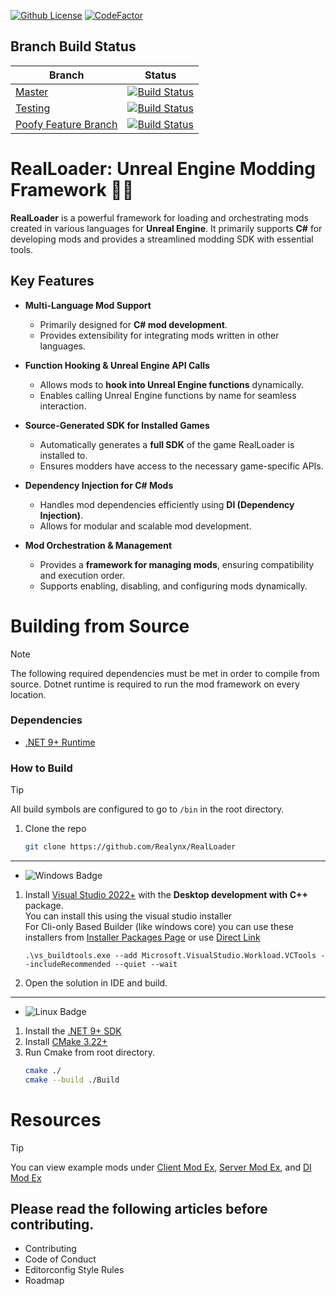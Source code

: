 [![Github License](https://img.shields.io/github/license/Realynx/RealLoader.svg)](LICENSE.md)
[![CodeFactor](https://www.codefactor.io/repository/github/Realynx/RealLoader/badge)](https://www.codefactor.io/repository/github/Realynx/RealLoader)

## Branch Build Status

| Branch                                                                                | Status                                                                                                                                                                                                                                                 |
|---------------------------------------------------------------------------------------|--------------------------------------------------------------------------------------------------------------------------------------------------------------------------------------------------------------------------------------------------------|
| [Master](https://github.com/Realynx/RealLoader/tree/master)       | [![Build Status](https://dev.azure.com/RealLoader/RealLoader%20Development/_apis/build/status%2FRealynx.RealLoader?branchName=master)](https://dev.azure.com/RealLoader/RealLoader%20Development/_build/latest?definitionId=2&branchName=master)       |
| [Testing](https://github.com/Realynx/RealLoader/tree/testing)     | [![Build Status](https://dev.azure.com/RealLoader/RealLoader%20Development/_apis/build/status%2FRealynx.RealLoader?branchName=testing)](https://dev.azure.com/RealLoader/RealLoader%20Development/_build/latest?definitionId=2&branchName=testing)     |
| [Poofy Feature Branch](https://github.com/Realynx/RealLoader/tree/poofyfeatures) | [![Build Status](https://dev.azure.com/RealLoader/RealLoader%20Development/_apis/build/status%2FRealynx.RealLoader?branchName=PoofyFeatures)](https://dev.azure.com/RealLoader/RealLoader%20Development/_build/latest?definitionId=2&branchName=PoofyFeatures) |


# **RealLoader: Unreal Engine Modding Framework** 🎷🐛
 
**RealLoader** is a powerful framework for loading and orchestrating mods created in various languages for **Unreal Engine**. It primarily supports **C#** for developing mods and provides a streamlined modding SDK with essential tools.

## **Key Features**

- **Multi-Language Mod Support**  
  - Primarily designed for **C# mod development**.  
  - Provides extensibility for integrating mods written in other languages.  

- **Function Hooking & Unreal Engine API Calls**  
  - Allows mods to **hook into Unreal Engine functions** dynamically.  
  - Enables calling Unreal Engine functions by name for seamless interaction.  

- **Source-Generated SDK for Installed Games**  
  - Automatically generates a **full SDK** of the game RealLoader is installed to.  
  - Ensures modders have access to the necessary game-specific APIs.  

- **Dependency Injection for C# Mods**  
  - Handles mod dependencies efficiently using **DI (Dependency Injection)**.  
  - Allows for modular and scalable mod development.  

- **Mod Orchestration & Management**  
  - Provides a **framework for managing mods**, ensuring compatibility and execution order.  
  - Supports enabling, disabling, and configuring mods dynamically.  


# Building from Source
> [!NOTE]
> The following required dependencies must be met in order to compile from source. Dotnet runtime is required to run the mod framework on every location.

### Dependencies
- [.NET 9+ Runtime](https://dotnet.microsoft.com/en-us/download/dotnet)

### How to Build
> [!TIP]
> All build symbols are configured to go to `/bin` in the root directory.

1. Clone the repo
    ```bash
    git clone https://github.com/Realynx/RealLoader
    ```
---
- ![Windows Badge](https://img.shields.io/badge/Windows-blue)
1. Install [Visual Studio 2022+](https://visualstudio.microsoft.com/downloads/) with the <b>Desktop development with C++</b> package.  
You can install this using the visual studio installer  
For Cli-only Based Builder (like windows core) you can use these installers from [Installer Packages Page](https://learn.microsoft.com/en-us/visualstudio/install/use-command-line-parameters-to-install-visual-studio?view=vs-2022) or use [Direct Link](https://aka.ms/vs/17/release/vs_buildtools.exe)
    ```
    .\vs_buildtools.exe --add Microsoft.VisualStudio.Workload.VCTools --includeRecommended --quiet --wait
    ```
2. Open the solution in IDE and build.   

---
- ![Linux Badge](https://img.shields.io/badge/Linux-green)
1. Install the [.NET 9+ SDK](https://dotnet.microsoft.com/en-us/download/dotnet)
2. Install [CMake 3.22+](https://cmake.org/download/)
3. Run Cmake from root directory.
    ```sh
    cmake ./
    cmake --build ./Build
    ```

# Resources
> [!TIP]
> You can view example mods under [Client Mod Ex](Mods/ExampleMod), [Server Mod Ex](Mods/ExampleServerMod), and [DI Mod Ex](Mods)  

## Please read the following articles before contributing.

- Contributing
- Code of Conduct
- Editorconfig Style Rules
- Roadmap